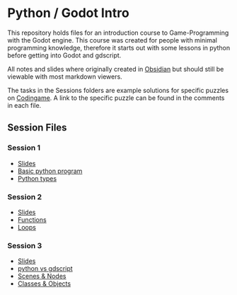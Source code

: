 # Python / Godot Intro
This repository holds files for an introduction course to Game-Programming with the Godot engine. This course was created for people with minimal programming knowledge, therefore it starts out with some lessons in python before getting into Godot and gdscript. 

All notes and slides where originally created in [Obsidian](https://obsidian.md/) but should still be viewable with most markdown viewers. 

The tasks in the Sessions folders are example solutions for specific puzzles on [Codingame](https://www.codingame.com/home). 
A link to the specific puzzle can be found in the comments in each file. 

## Session Files

### Session 1
 
- [Slides](./session_1_slides.md)
- [Basic python program](./Basic%20python%20program.md)
- [Python types](./Python%20types.md)
 
### Session 2
 
- [Slides](./Session%202%20-%20Slides.md)
- [Functions](./Functions.md)
- [Loops](./Loops.md)

### Session 3
 
- [Slides](./Session%203%20-%20Slides.md)
- [python vs gdscript](./python%20vs%20gdscript.md)
- [Scenes & Nodes](./Scenes%20&%20Nodes.md)
- [Classes & Objects](./Classes%20&%20Objects.md)
